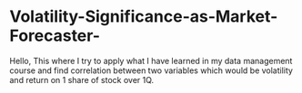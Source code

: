 # Volatility-Significance-as-Market-Forecaster-
Hello, This where I try to apply what I have learned in my data management course and find correlation between two variables which would be volatility and return on 1 share of stock over 1Q. 
